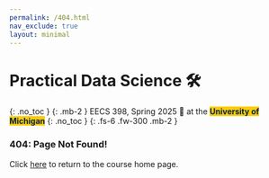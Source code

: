 ```yaml
---
permalink: /404.html
nav_exclude: true
layout: minimal
---
```


# Practical Data Science 🛠️
{: .no_toc }
{: .mb-2 }
EECS 398, Spring 2025 🌸 at the <b><span style="background-color: #FFCB05; color: #00274C">University of Michigan</span></b>
{: .no_toc }
{: .fs-6 .fw-300 .mb-2 }


### 404: Page Not Found!

Click [here](https://practicaldsc.org) to return to the course home page.